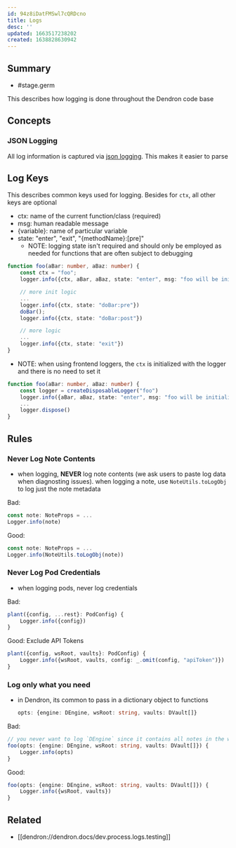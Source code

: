 ```yaml
---
id: 94z8iDatFMSwl7cQRDcno
title: Logs
desc: ''
updated: 1663517238202
created: 1638828630942
---
```


## Summary
- #stage.germ

This describes how logging is done throughout the Dendron code base

## Concepts

### JSON Logging

All log information is captured via [json logging](https://www.loggly.com/use-cases/json-logging-best-practices/#:~:text=What%20Is%20JSON%20Logging%3F,the%20form%20of%20an%20array.). This makes it easier to parse

## Log Keys

This describes common keys used for logging. Besides for `ctx`, all other keys are optional

- ctx: name of the current function/class (required)
- msg: human readable message
- {variable}: name of particular variable
- state: "enter", "exit", "{methodName}:[pre]"
    - NOTE: logging state isn't required and should only be employed as needed for functions that are often subject to debugging

```ts
function foo(aBar: number, aBaz: number) {
    const ctx = "foo";
    logger.info({ctx, aBar, aBaz, state: "enter", msg: "foo will be initialized"})

    // more init logic
    ...
    logger.info({ctx, state: "doBar:pre"})
    doBar();
    logger.info({ctx, state: "doBar:post"})

    // more logic
    ...
    logger.info({ctx, state: "exit"})
}
```

- NOTE: when using frontend loggers, the `ctx` is initialized with the logger and there is no need to set it
```ts
function foo(aBar: number, aBaz: number) {
    const logger = createDisposableLogger("foo")
    logger.info({aBar, aBaz, state: "enter", msg: "foo will be initialized"})
    ...
    logger.dispose()
}
```

## Rules

### Never Log Note Contents
- when logging, **NEVER** log note contents (we ask users to paste log data when diagnosting issues). when logging a note, use `NoteUtils.toLogObj` to log just the note metadata

Bad:
```ts
const note: NoteProps = ...
Logger.info(note)
```

Good:
```ts
const note: NoteProps = ...
Logger.info(NoteUtils.toLogObj(note))
```

### Never Log Pod Credentials
- when logging pods, never log credentials


Bad:
```ts
plant({config, ...rest}: PodConfig) {
    Logger.info({config})
}
```

Good: Exclude API Tokens
```ts
plant({config, wsRoot, vaults}: PodConfig) {
    Logger.info({wsRoot, vaults, config: _.omit(config, "apiToken")})
}
```

### Log only what you need
- in Dendron, its common to pass in a dictionary object to functions 
    ```ts
    opts: {engine: DEngine, wsRoot: string, vaults: DVault[]}
    ```

Bad: 
```ts
// you never want to log `DEngine` since it contains all notes in the workspace
foo(opts: {engine: DEngine, wsRoot: string, vaults: DVault[]}) {
    Logger.info(opts)
}
```

Good:
```ts
foo(opts: {engine: DEngine, wsRoot: string, vaults: DVault[]}) {
    Logger.info({wsRoot, vaults})
}
```

## Related
- [[dendron://dendron.docs/dev.process.logs.testing]]